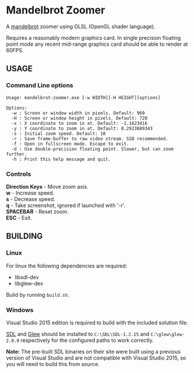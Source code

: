 # Mandelbrot Zoomer

A [mandelbrot](http://en.wikipedia.org/wiki/Mandelbrot_set) zoomer using GLSL (OpenGL shader language).

Requires a reasonably modern graphics card. In single precision floating point mode
any recent mid-range graphics card should be able to render at 60FPS.

## USAGE

### Command Line options

```
Usage: mandelbrot-zoomer.exe [-w WIDTH][-H HEIGHT][options]

Options:
  -w : Screen or window width in pixels. Default: 960
  -H : Screen or window height in pixels. Default: 720
  -x : X coordinate to zoom in at. Default: -1.1623416
  -y : Y coordinate to zoom in at. Default: 0.2923689343
  -s : Initial zoom speed. Default: 10
  -r : Save frame-buffer to raw video stream. SSD recommended.
  -f : Open in fullscreen mode. Escape to exit.
  -d : Use double-precision floating point. Slower, but can zoom further.
  -h : Print this help message and quit.
```

### Controls

**Direction Keys** - Move zoom axis. <br />
**w** - Increase speed. <br />
**s** - Decrease speed. <br />
**q** - Take screenshot, ignored if launched with '-r'. <br />
**SPACEBAR** - Reset zoom. <br />
**ESC** - Exit.

## BUILDING

### Linux

For linux the following dependencies are required:
 * libsdl-dev
 * libglew-dev

Build by running `build.sh`.

### Windows

Visual Studio 2015 edition is required to build with the included solution file.

[SDL](https://www.libsdl.org/download-1.2.php) and [Glew](http://glew.sourceforge.net/index.html) should be installed to `C:\SDL\SDL-1.2.15` and `C:\glew\glew-2.0.0` respectively for the configured paths to work correctly.

**Note:** The pre-built SDL binaries on their site were built using a previous version of Visual Studio and are not compatible with Visual Studio 2015, so you will need to build this from source.